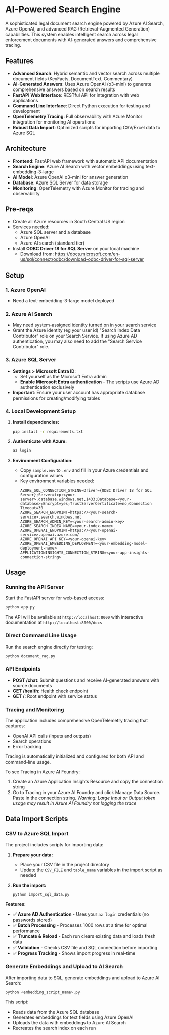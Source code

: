 # AI-Powered Search Engine

A sophisticated legal document search engine powered by Azure AI Search, Azure OpenAI, and advanced RAG (Retrieval-Augmented Generation) capabilities. This system enables intelligent search across legal enforcement documents with AI-generated answers and comprehensive tracing.

## Features

- **Advanced Search**: Hybrid semantic and vector search across multiple document fields (KeyFacts, DocumentText, Commentary)
- **AI-Generated Answers**: Uses Azure OpenAI (o3-mini) to generate comprehensive answers based on search results
- **FastAPI Web Interface**: RESTful API for integration with web applications
- **Command Line Interface**: Direct Python execution for testing and development
- **OpenTelemetry Tracing**: Full observability with Azure Monitor integration for monitoring AI operations
- **Robust Data Import**: Optimized scripts for importing CSV/Excel data to Azure SQL

## Architecture

- **Frontend**: FastAPI web framework with automatic API documentation
- **Search Engine**: Azure AI Search with vector embeddings using text-embedding-3-large
- **AI Model**: Azure OpenAI o3-mini for answer generation
- **Database**: Azure SQL Server for data storage
- **Monitoring**: OpenTelemetry with Azure Monitor for tracing and observability

## Pre-reqs
- Create all Azure resources in South Central US region
- Services needed:
   - Azure SQL server and a database
   - Azure OpenAI
   - Azure AI search (standard tier)
- Install **ODBC Driver 18 for SQL Server** on your local machine
  - Download from: https://docs.microsoft.com/en-us/sql/connect/odbc/download-odbc-driver-for-sql-server

## Setup

### 1. Azure OpenAI
- Need a text-embedding-3-large model deployed

### 2. Azure AI Search
- May need system-assigned identity turned on in your search service
- Grant the Azure identity (eg your user id) "Search Index Data Contributor" role on your Search Service. If using Azure AD authentication, you may also need to add the "Search Service Contributor" role.

### 3. Azure SQL Server
- **Settings > Microsoft Entra ID**: 
  - Set yourself as the Microsoft Entra admin
  - **Enable Microsoft Entra authentication** - The scripts use Azure AD authentication exclusively
- **Important**: Ensure your user account has appropriate database permissions for creating/modifying tables

### 4. Local Development Setup
1. **Install dependencies:**
   ```sh
   pip install -r requirements.txt
   ```

2. **Authenticate with Azure:**
   ```sh
   az login
   ```

3. **Environment Configuration:**
   - Copy `sample.env` to `.env` and fill in your Azure credentials and configuration values
   - Key environment variables needed:
     ```
     AZURE_SQL_CONNECTION_STRING=Driver={ODBC Driver 18 for SQL Server};Server=tcp:<your-server>.database.windows.net,1433;Database=<your-database>;Encrypt=yes;TrustServerCertificate=no;Connection Timeout=30
     AZURE_SEARCH_ENDPOINT=https://<your-search-service>.search.windows.net
     AZURE_SEARCH_ADMIN_KEY=<your-search-admin-key>
     AZURE_SEARCH_INDEX_NAME=<your-index-name>
     AZURE_OPENAI_ENDPOINT=https://<your-openai-service>.openai.azure.com/
     AZURE_OPENAI_API_KEY=<your-openai-key>
     AZURE_OPENAI_EMBEDDING_DEPLOYMENT=<your-embedding-model-deployment-name>
     APPLICATIONINSIGHTS_CONNECTION_STRING=<your-app-insights-connection-string>
     ```

## Usage

### Running the API Server
Start the FastAPI server for web-based access:
```sh
python app.py
```
The API will be available at `http://localhost:8000` with interactive documentation at `http://localhost:8000/docs`

### Direct Command Line Usage
Run the search engine directly for testing:
```sh
python document_rag.py
```

### API Endpoints
- **POST /chat**: Submit questions and receive AI-generated answers with source documents
- **GET /health**: Health check endpoint
- **GET /**: Root endpoint with service status

### Tracing and Monitoring
The application includes comprehensive OpenTelemetry tracing that captures:
- OpenAI API calls (inputs and outputs)
- Search operations
- Error tracking

Tracing is automatically initialized and configured for both API and command-line usage.

To see Tracing in Azure AI Foundry:
1. Create an Azure Application Insights Resource and copy the connection string
2. Go to Tracing in your Azure AI Foundry and click Manage Data Source. Paste in the connection string.
*Warning: Large Input or Output token usage may result in Azure AI Foundry not logging the trace*

## Data Import Scripts

### CSV to Azure SQL Import
The project includes scripts for importing data:

1. **Prepare your data:**
   - Place your CSV file in the project directory
   - Update the `CSV_FILE` and `table_name` variables in the import script as needed

2. **Run the import:**
   ```sh
   python import_sql_data.py
   ```

**Features:**
- ✅ **Azure AD Authentication** - Uses your `az login` credentials (no passwords stored)
- ✅ **Batch Processing** - Processes 1000 rows at a time for optimal performance
- ✅ **Truncate & Reload** - Each run clears existing data and loads fresh data
- ✅ **Validation** - Checks CSV file and SQL connection before importing
- ✅ **Progress Tracking** - Shows import progress in real-time

### Generate Embeddings and Upload to AI Search
After importing data to SQL, generate embeddings and upload to Azure AI Search:

```sh
python <embedding_script_name>.py
```

This script:
- Reads data from the Azure SQL database
- Generates embeddings for text fields using Azure OpenAI
- Uploads the data with embeddings to Azure AI Search
- Recreates the search index on each run